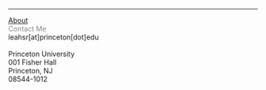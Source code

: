 
            


<hr>
<div class="row">
  <div class="column left" style="color:#888">
            <a href="https://leahrosenstiel.github.io">About</a> <br>
            Contact Me
            </div>
  <div class="column right">
leahsr[at]princeton[dot]edu 
<br> <br>
Princeton University <br />
001 Fisher Hall <br />
Princeton, NJ <br />
08544-1012
</div>

  </div>
